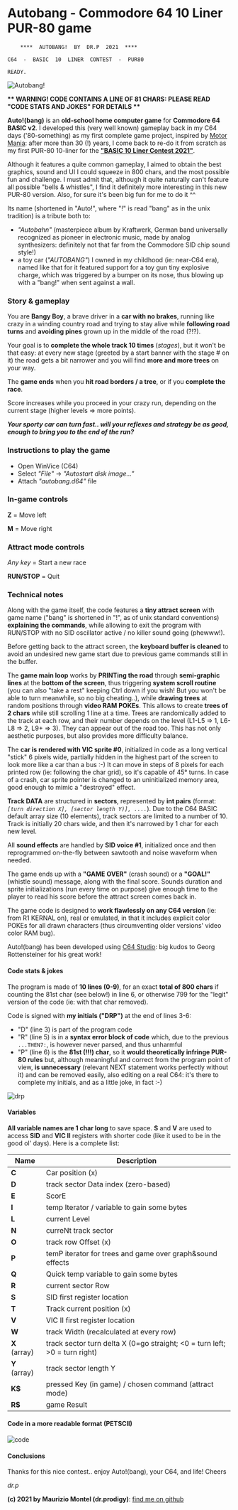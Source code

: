 
# Autobang - Commodore 64 10 Liner PUR-80 game

        ****  AUTOBANG!  BY  DR.P  2021  ****    
           
    C64  -  BASIC  10  LINER  CONTEST  -  PUR80  
    
    READY.

![Autobang!](https://github.com/dr-prodigy/autobang-c64-10liner-pur80/blob/main/images/autobang.gif?raw=true)

**\*\* WARNING! CODE CONTAINS A LINE OF 81 CHARS: PLEASE READ "CODE STATS AND JOKES" FOR DETAILS \*\***
    
**Auto!(bang)** is an **old-school home computer game** for **Commodore 64 BASIC v2**. I developed this (very well known) gameplay back in my C64 days ('80-something) as my first complete game project, inspired by [Motor Mania](https://www.lemon64.com/?game_id=1723): after more than 30 (!) years, I come back to re-do it from scratch as my first PUR-80 10-liner for the [**"BASIC 10 Liner Contest 2021"**](https://gkanold.wixsite.com/homeputerium/rules2021).

Although it features a quite common gameplay, I aimed to obtain the best graphics, sound and UI I could squeeze in 800 chars, and the most possible fun and challenge.
I must admit that, although it quite naturally can't feature all possible "bells & whistles", I find it definitely more interesting in this new PUR-80 version.
Also, for sure it's been big fun for me to do it ^^

Its name (shortened in "Auto!", where "!" is read "bang" as in the unix tradition) is a tribute both to:
 - *"Autobahn"* (masterpiece album by Kraftwerk, German band universally recognized as pioneer in electronic music, made by analog synthesizers: definitely not that far from the Commodore SID chip sound style!)
 - a toy car (*"AUTOBANG"*) I owned in my childhood (ie: near-C64 era), named like that for it featured support for a toy gun tiny explosive charge, which was triggered by a bumper on its nose, thus blowing up with a "bang!" when sent against a wall.

### Story & gameplay
You are **Bangy Boy**, a brave driver in a **car with no brakes**, running like crazy in a winding country road and trying to stay alive while **following road turns** and **avoiding pines** grown up in the middle of the road (?!?).

Your goal is to **complete the whole track 10 times** (*stages*), but it won't be that easy: at every new stage (greeted by a start banner with the stage # on it) the road gets a bit narrower and you will find **more and more trees** on your way.

The **game ends** when you **hit road borders / a tree**, or if you **complete the race**.

Score increases while you proceed in your crazy run, depending on the current stage (higher levels => more points).

***Your sporty car can turn fast.. will your reflexes and strategy be as good, enough to bring you to the end of the run?***

### Instructions to play the game
* Open WinVice (C64)
* Select *"File"* -> *"Autostart disk image..."*
* Attach *"autobang.d64"* file

### In-game controls
**Z** = Move left

**M** = Move right

### Attract mode controls
*Any key* = Start a new race

**RUN/STOP** = Quit

###  Technical notes
Along with the game itself, the code features a **tiny attract screen** with game name ("bang" is shortened in "!", as of unix standard conventions) **explaining the commands**, while allowing to exit the program with RUN/STOP with no SID oscillator active / no killer sound going (phewww!).

Before getting back to the attract screen, the **keyboard buffer is cleaned** to avoid an undesired new game start due to previous game commands still in the buffer.

The **game main loop** works by **PRINTing the road** through **semi-graphic lines** at the **bottom of the screen**, thus triggering **system scroll routine** (you can also "take a rest" keeping Ctrl down if you wish! But you won't be able to turn meanwhile, so no big cheating..), while **drawing trees** at random positions through **video RAM POKEs**.
This allows to create **trees of 2 chars** while still scrolling 1 line at a time. 
Trees are randomically added to the track at each row, and their number depends on the level (L1-L5 => 1, L6-L8 => 2, L9+ => 3).
They can appear out of the road too. This has not only aesthetic purposes, but also provides more difficulty balance. 

The **car is rendered with VIC sprite #0**, initialized in code as a long vertical "stick" 6 pixels wide, partially hidden in the highest part of the screen to look more like a car than a bus :-)
It can move in steps of 8 pixels for each printed row (ie: following the char grid), so it's capable of 45° turns.
In case of a crash, car sprite pointer is changed to an uninitialized memory area, good enough to mimic a "destroyed" effect.

**Track DATA** are structured in **sectors**, represented by **int pairs** (format: *`[turn direction X], [sector length Y)], ....`*).
Due to the C64 BASIC default array size (10 elements), track sectors are limited to a number of 10.
Track is initially 20 chars wide, and then it's narrowed by 1 char for each new level. 

All **sound effects** are handled by **SID voice #1**, initialized once and then reprogrammed on-the-fly between sawtooth and noise waveform when needed.

The game ends up with a **"GAME OVER"** (crash sound) or a **"GOAL!"** (whistle sound) message, along with the final score.
Sounds duration and sprite initializations (run every time on purpose) give enough time to the player to read his score before the attract screen comes back in.

The game code is designed to **work flawlessly on any C64 version** (ie: from R1 KERNAL on), real or emulated, in that it includes explicit color POKEs for all drawn characters (thus circumventing older versions' video color RAM bug).

Auto!(bang) has been developed using [C64 Studio](https://www.c64-wiki.com/wiki/C64_Studio): big kudos to Georg Rottensteiner for his great work!

#### Code stats & jokes
The program is made of **10 lines (0-9)**, for an exact **total of 800 chars** if counting the 81st char (see below!) in line 6, or otherwise 799 for the "legit" version of the code (ie: with that char removed).

Code is signed with **my initials ("DRP")** at the end of lines 3-6:
* "D" (line 3) is part of the program code
* "R" (line 5) is in a **syntax error block of code** which, due to the previous `...THEN7:`, is however never parsed, and thus unharmful
* "P" (line 6) is the **81st (!!!) char**, so it **would theoretically infringe PUR-80 rules** but, although meaningful and correct from the program point of view, **is unnecessary** (relevant NEXT statement works perfectly without it) and can be removed easily, also editing on a real C64: it's there to complete my initials, and as a little joke, in fact :-)

![drp](https://github.com/dr-prodigy/autobang-c64-10liner-pur80/blob/main/images/autobang_drp.png?raw=true)

#### Variables
**All variable names are 1 char long** to save space. **S** and **V** are used to access **SID** and **VIC II** registers with shorter code (like it used to be in the good ol' days). Here is a complete list:

|**Name**|Description|
|--|--|
|**C**|Car position (x)|
|**D**|track sector Data index (zero-based)|
|**E**|ScorE|
|**I**|temp Iterator / variable to gain some bytes|
|**L**|current Level|
|**N**|curreNt track sector|
|**O**|track row Offset (x)|
|**P**|temP iterator for trees and game over graph&sound effects|
|**Q**|Quick temp variable to gain some bytes|
|**R**|current sector Row|
|**S**|SID first register location|
|**T**|Track current position (x)|
|**V**|VIC II first register location|
|**W**|track Width (recalculated at every row)|
|**X** (array)|track sector turn delta X (0=go straight; <0 = turn left; >0 = turn right)|
|**Y** (array)|track sector length Y|
|**K\$**|pressed Key (in game) / chosen command (attract mode)|
|**R\$**|game Result|

#### Code in a more readable format (PETSCII)
![code](https://github.com/dr-prodigy/autobang-c64-10liner-pur80/blob/main/images/autobang_code.png?raw=true)

#### Conclusions
Thanks for this nice contest.. enjoy Auto!(bang), your C64, and life!
Cheers

*dr.p*


**(c) 2021 by Maurizio Montel (dr.prodigy)**: [find me on github](https://github.com/dr-prodigy/)
